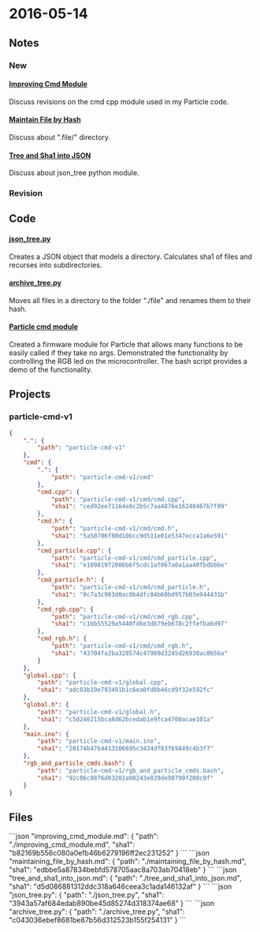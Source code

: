 # 2016-05-14

## Notes

### New

#### <a id="N1"></a> [Improving Cmd Module](#n1) 
Discuss revisions on the cmd cpp module used in my Particle code.

#### <a id="N2"></a> [Maintain File by Hash](#n2)
Discuss about ".file/" directory.

#### <a id="N3"></a> [Tree and Sha1 into JSON](#n3)
Discuss about json_tree python module.

### Revision

## Code

#### <a id="C1"></a> [json_tree.py](#c1)
Creates a JSON object that models a directory. Calculates sha1 of files and
recurses into subdirectories.

#### <a id="C2"></a> [archive_tree.py](#c2)
Moves all files in a directory to the folder "./file" and renames them to their
hash.

#### <a id="P1"></a> [Particle cmd module](#c1)
Created a firmware module for Particle that allows many functions to be easily
called if they take no args. Demonstrated the functionality by controlling the
RGB led on the microcontroller. The bash script provides a demo of the
functionality.

## Projects

### particle-cmd-v1 <a id="P1" />
```json
{
    ".": {
        "path": "particle-cmd-v1"
    }, 
    "cmd": {
        ".": {
            "path": "particle-cmd-v1/cmd"
        }, 
        "cmd.cpp": {
            "path": "particle-cmd-v1/cmd/cmd.cpp", 
            "sha1": "ced92ee71164e8c2b5c7aa4876e16240467b7f99"
        }, 
        "cmd.h": {
            "path": "particle-cmd-v1/cmd/cmd.h", 
            "sha1": "5a50706f80d10bcc9d511e01e5347ecca1a6e591"
        }, 
        "cmd_particle.cpp": {
            "path": "particle-cmd-v1/cmd/cmd_particle.cpp", 
            "sha1": "e10981972006b6f5cdc1af067a0a1aa40fbdbbbe"
        }, 
        "cmd_particle.h": {
            "path": "particle-cmd-v1/cmd/cmd_particle.h", 
            "sha1": "0c7a3c903d0ac0b4dfc04b60bd957b03e944431b"
        }, 
        "cmd_rgb.cpp": {
            "path": "particle-cmd-v1/cmd/cmd_rgb.cpp", 
            "sha1": "c1bb55529a5440fd6e3db79eb678c2ffefba6d97"
        }, 
        "cmd_rgb.h": {
            "path": "particle-cmd-v1/cmd/cmd_rgb.h", 
            "sha1": "43704fa2ba328574c47909d3245d26930ac865ba"
        }
    }, 
    "global.cpp": {
        "path": "particle-cmd-v1/global.cpp", 
        "sha1": "adc83b19e793491b1c6ea0fd8b46cd9f32e592fc"
    }, 
    "global.h": {
        "path": "particle-cmd-v1/global.h", 
        "sha1": "c5d246215bca8d62bcedab1e9fca4700acae101a"
    }, 
    "main.ino": {
        "path": "particle-cmd-v1/main.ino", 
        "sha1": "20174b47b4413106695c3434df83f69849c4b3f7"
    }, 
    "rgb_and_particle_cmds.bash": {
        "path": "particle-cmd-v1/rgb_and_particle_cmds.bash", 
        "sha1": "92c06c8876d03201a08243e839de98790f208c0f"
    }
}
```

## Files
<a id="n1">
```json
"improving_cmd_module.md": {
        "path": "./improving_cmd_module.md", 
        "sha1": "b82169b556c080a0efb46b6279196ff2ec231252"
    }
```
</a>
<a id="n2">
```json
"maintaining_file_by_hash.md": {
        "path": "./maintaining_file_by_hash.md", 
        "sha1": "edbbe5a87834bebfd578705aac8a703ab70418eb"
    }
```
</a>
<a id="n3">
```json
"tree_and_sha1_into_json.md": {
        "path": "./tree_and_sha1_into_json.md", 
        "sha1": "d5d086881312ddc318a646ceea3c1ada146132af"
    }
```
</a>
<a id="c1">
```json
"json_tree.py": {
        "path": "./json_tree.py", 
        "sha1": "3943a57af684edab890be45d85274d318374ae68"
    }
```
</a>
<a id="c2">
```json
"archive_tree.py": {
        "path": "./archive_tree.py", 
        "sha1": "c043036ebef8681be87b56d312523b155f254131"
    }
```
</a>

